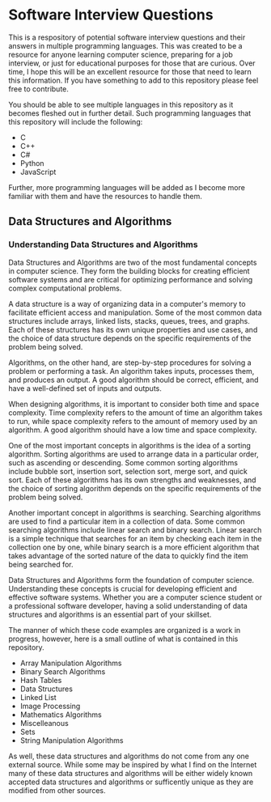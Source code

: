 # Software Interview Questions

This is a respository of potential software interview questions and their answers in multiple programming languages. This was created to be a resource for anyone learning computer science, preparing for a job interview, or just for educational purposes for those that are curious. Over time, I hope this will be an excellent resource for those that need to learn this information. If you have something to add to this repository please feel free to contribute.

You should be able to see multiple languages in this repository as it becomes fleshed out in further detail. Such programming languages that this repository will include the following:

* C
* C++
* C#
* Python
* JavaScript


Further, more programming languages will be added as I become more familiar with them and have the resources to handle them.
## Data Structures and Algorithms


### Understanding Data Structures and Algorithms

Data Structures and Algorithms are two of the most fundamental concepts in computer science. They form the building blocks for creating efficient software systems and are critical for optimizing performance and solving complex computational problems.

A data structure is a way of organizing data in a computer's memory to facilitate efficient access and manipulation. Some of the most common data structures include arrays, linked lists, stacks, queues, trees, and graphs. Each of these structures has its own unique properties and use cases, and the choice of data structure depends on the specific requirements of the problem being solved.

Algorithms, on the other hand, are step-by-step procedures for solving a problem or performing a task. An algorithm takes inputs, processes them, and produces an output. A good algorithm should be correct, efficient, and have a well-defined set of inputs and outputs.

When designing algorithms, it is important to consider both time and space complexity. Time complexity refers to the amount of time an algorithm takes to run, while space complexity refers to the amount of memory used by an algorithm. A good algorithm should have a low time and space complexity.

One of the most important concepts in algorithms is the idea of a sorting algorithm. Sorting algorithms are used to arrange data in a particular order, such as ascending or descending. Some common sorting algorithms include bubble sort, insertion sort, selection sort, merge sort, and quick sort. Each of these algorithms has its own strengths and weaknesses, and the choice of sorting algorithm depends on the specific requirements of the problem being solved.

Another important concept in algorithms is searching. Searching algorithms are used to find a particular item in a collection of data. Some common searching algorithms include linear search and binary search. Linear search is a simple technique that searches for an item by checking each item in the collection one by one, while binary search is a more efficient algorithm that takes advantage of the sorted nature of the data to quickly find the item being searched for.

Data Structures and Algorithms form the foundation of computer science. Understanding these concepts is crucial for developing efficient and effective software systems. Whether you are a computer science student or a professional software developer, having a solid understanding of data structures and algorithms is an essential part of your skillset.

The manner of which these code examples are organized is a work in progress, however, here is a small outline of what is contained in this repository.

* Array Manipulation Algorithms
* Binary Search Algorithms
* Hash Tables
* Data Structures
* Linked List
* Image Processing
* Mathematics Algorithms
* Miscelleanous
* Sets
* String Manipulation Algorithms

As well, these data structures and algorithms do not come from any one external source. While some may be inspired by what I find on the Internet many of these data structures and algorithms will be either widely known accepted data structures and algorithms or sufficently unique as they are modified from other sources.

